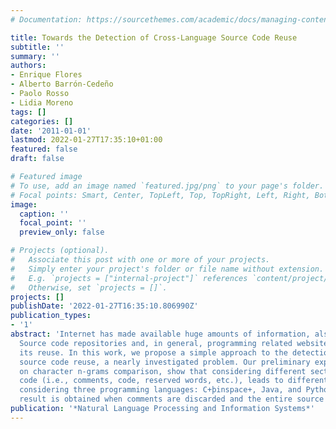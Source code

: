 ```yaml
---
# Documentation: https://sourcethemes.com/academic/docs/managing-content/

title: Towards the Detection of Cross-Language Source Code Reuse
subtitle: ''
summary: ''
authors:
- Enrique Flores
- Alberto Barrón-Cedeño
- Paolo Rosso
- Lidia Moreno
tags: []
categories: []
date: '2011-01-01'
lastmod: 2022-01-27T17:35:10+01:00
featured: false
draft: false

# Featured image
# To use, add an image named `featured.jpg/png` to your page's folder.
# Focal points: Smart, Center, TopLeft, Top, TopRight, Left, Right, BottomLeft, Bottom, BottomRight.
image:
  caption: ''
  focal_point: ''
  preview_only: false

# Projects (optional).
#   Associate this post with one or more of your projects.
#   Simply enter your project's folder or file name without extension.
#   E.g. `projects = ["internal-project"]` references `content/project/deep-learning/index.md`.
#   Otherwise, set `projects = []`.
projects: []
publishDate: '2022-01-27T16:35:10.806990Z'
publication_types:
- '1'
abstract: 'Internet has made available huge amounts of information, also source code.
  Source code repositories and, in general, programming related websites, facilitate
  its reuse. In this work, we propose a simple approach to the detection of cross-language
  source code reuse, a nearly investigated problem. Our preliminary experiments, based
  on character n-grams comparison, show that considering different sections of the
  code (i.e., comments, code, reserved words, etc.), leads to different results. When
  considering three programming languages: C+þinspace+, Java, and Python, the best
  result is obtained when comments are discarded and the entire source code is considered.'
publication: '*Natural Language Processing and Information Systems*'
---
```

